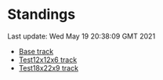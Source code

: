 # Standings

Last update: Wed May 19 20:38:09 GMT 2021

* [Base track](comps/Base/2021-05-19/standings.md)
* [Test12x12x6 track](comps/Test12x12x6/2021-05-19/standings.md)
* [Test18x22x9 track](comps/Test18x22x9/2021-05-19/standings.md)
